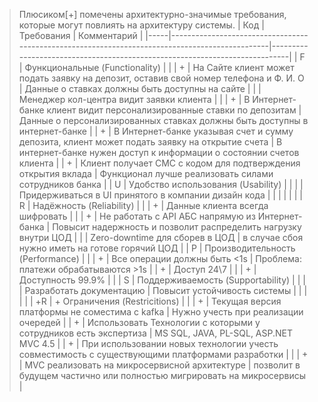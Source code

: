 > Плюсиком[+] помечены архитектурно-значимые требования, которые могут повлиять на архитектуру системы.
| Код | Требования                                                                                     | Комментарий                                                                |
|-----|------------------------------------------------------------------------------------------------|----------------------------------------------------------------------------|
| F   | Функциональные (Functionality)                                                                 |                                                                            |
| +   | На Сайте клиент может подать заявку на депозит, оставив свой номер телефона и Ф. И. О          | Данные о ставках должны быть доступны на сайте                             |
|     | Менеджер кол-центра видит заявки клиента                                                       |                                                                            |
| +   | В Интернет-банке клиент видит персонализированные ставки по депозитам                          | Данные о персонализированных ставках должны быть доступны в интернет-банке |
| +   | В Интернет-банке указывая счет и сумму депозита, клиент может подать заявку на открытие счета  | В интернет-банке нужен доступ к информации о состоянии счетов клиента      |
| +   | Клиент получает СМС с кодом для подтверждения открытия вклада                                  | Функционал лучше реализовать силами сотрудников банка                      |
| U   | Удобство использования (Usability)                                                             |                                                                            |
|     | Придерживаться в UI принятого в компании дизайн кода                                           |                                                                            |
|     |                                                                                                |                                                                            |
| R   | Надёжность (Reliability)                                                                       |                                                                            |
| +   | Данные клиента всегда шифровать                                                                |                                                                            |
| +   | Не работать с API АБС напрямую из Интернет-банка                                               | Повысит надержность и позволит распределить нагрузку внутри ЦОД            |
|     | Zero-downtime для сборев в ЦОД                                                                 | в случае сбоя нужно иметь на готове горячий ЦОД                            |
| P   | Производительность (Performance)                                                               |                                                                            |
| +   | Все операции должны быть <1s                                                                   | Проблема: платежи обрабатываются >1s                                       |
| +   | Доступ 24\7                                                                                    |                                                                            |
| +   | Доступность 99.9%                                                                              |                                                                            |
| S   | Поддерживаемость (Supportability)                                                              |                                                                            |
|     | Разработать документацию                                                                       | Повысит устойчивость системы                                               |
|     |                                                                                                |                                                                            |
| +R  | + Ограничения (Restricitions)                                                                  |                                                                            |
|  +  | Текущая версия платформы не соместима с kafka                                                  | Нужно учесть при реализации очередей                                       |
|  +  | Использовать Технологии с которыми у сотрудников есть экспертиза                               | MS SQL, JAVA, PL-SQL, ASP.NET MVC 4.5                                      |
|  +  | При использовании новых технологии учесть совместимость с существующими платформами разработки |                                                                            |
|  +  | MVC реализовать на микросервисной архитектуре                                                  | позволит в будущем частично или полностью мигрировать на микросервисы      |

